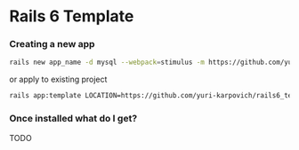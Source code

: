 # Rails 6 Template

### Creating a new app

```bash
rails new app_name -d mysql --webpack=stimulus -m https://github.com/yuri-karpovich/rails6_template/template.rb
```

or apply to existing project 

```bash
rails app:template LOCATION=https://github.com/yuri-karpovich/rails6_template/template.rb
```

### Once installed what do I get?
TODO


